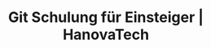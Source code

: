 ---
title: Git Schulung für Einsteiger | HanovaTech
description: Ein Einsteigerkurs, der die Grundlagen von Git, einem verteilten Versionskontrollsystem, vermittelt.
weight: 3

course:
  name: Git Basics
  slogan: Ein eintägiger Kurs, der Ihnen die Grundlagen von Git näher bringt.
  emoji: 🐙
  description: Dieser Kurs bietet eine umfassende Einführung in Git, ein beliebtes verteiltes Versionskontrollsystem. Sie lernen die grundlegenden Konzepte von Git kennen, einschließlich Repositorys, Commits, Branches und Merging. Der Kurs deckt auch Themen wie die Einrichtung eines Git-Repositorys, das Hinzufügen und Verwalten von Dateien sowie die Zusammenarbeit mit anderen Entwicklern ab.
  level:
    rank: Einsteiger
    text: Für Einsteiger geeignet
  duration:
    total: 1
    unit: Tag
    text: in einem Tag
  price: 800€

  roadmap:
    heading: Lernen Sie den Umgang mit Linux und der Kommandozeile
    description: Sie sind mit Linux und der Kommandozeile konfrontiert und haben keine Ahnung, wie Sie eigentlich funktioniert? Wir zeigen Ihnen, wie Sie die Kommandozeile effektiv nutzen.
    target_audience: Ideal für alle nicht IT-ler die regelmäßig mit Linux konfrontiert sind oder Kommandozeilen generell verstehen möchten.
    goals: Unser Ziel ist es, dass jeder Teilnehmer die Grundlagen von Linux und der Bash kennt und versteht und selbstständig damit arbeiten kann.
    benefits: Arbeiten Sie selbstbewusster mit der Kommandozeile und seien Sie in der Lage, kleinere Probleme selbstständig zu beheben.

  content:
    heading: Unsere Schulungsinhalte
    description: In einem Tag Git Kurs vermitteln wir von grundlagen Git bishin zu Repository-Verwaltung und Projektarbeit was Sie wissen müssen.
    bulletpoints:
      - Einführung in Git
      - Repositorys und Commits
      - Branches und Merging
      - Einrichtung und Konfiguration
      - Dateiverwaltung
    details:
    - title: Git-Grundlagen
      description:
    - title: Versionskontrolle
      description:
    - title: Repository-Verwaltung
      description:
    - title: Zusammenarbeit
      description:
---